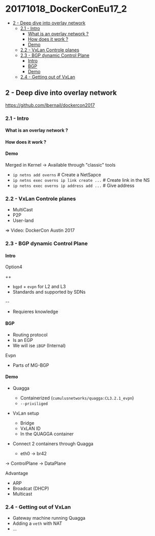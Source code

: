 # 20171018_DockerConEu17_2


<!-- MarkdownTOC -->

- [2 - Deep dive into overlay network](#2---deep-dive-into-overlay-network)
  - [2.1 - Intro](#21---intro)
    - [What is an overlay network ?](#what-is-an-overlay-network-)
    - [How does it work ?](#how-does-it-work-)
    - [Demo](#demo)
  - [2.2 - VxLan Controle planes](#22---vxlan-controle-planes)
  - [2.3 - BGP dynamic Control Plane](#23---bgp-dynamic-control-plane)
    - [Intro](#intro)
    - [BGP](#bgp)
    - [Demo](#demo-1)
  - [2.4 - Getting out of VxLan](#24---getting-out-of-vxlan)

<!-- /MarkdownTOC -->



## 2 - Deep dive into overlay network

https://github.com/lbernail/dockercon2017


### 2.1 - Intro

#### What is an overlay network ?

#### How does it work ?

#### Demo

Merged in Kernel
-> Available through "classic" tools

* `ip netns add overns`                         # Create a NetSapce
* `ip netns exec overns ip link create ...`     # Create link in the NS
* `ip netns exec overns ip address add ...`     # Give address




### 2.2 - VxLan Controle planes

* MultiCast
* P2P
* User-land

=> Video: DockerCon Austin 2017




### 2.3 - BGP dynamic Control Plane

#### Intro

Option4

++
* `bgpd` + `evpn` for L2 and L3
* Standards and supported by SDNs

--
* Requieres knowledge


#### BGP

* Routing protocol
* Is an EGP
* We will ise `iBGP` (Internal)


Evpn
* Parts of MG-BGP


#### Demo

* Quagga
  - Containerized (`cumulusnetworks/quagga:CL3.2.1_evpn`)
  - `--priviliged`

* VxLan setup
  - Bridge
  - VxLAN ID
  - In the QUAGGA container

* Connect 2 containers through Quagga
  - eth0 -> br42

-> ControlPlane
-> DataPlane

Advantage
* ARP
* Broadcat (DHCP)
* Multicast




### 2.4 - Getting out of VxLan

* Gateway machine running Quagga
* Adding a `veth` with NAT
* ...

